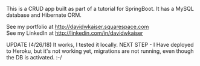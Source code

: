 This is a CRUD app built as part of a tutorial for SpringBoot. 
It has a MySQL database and Hibernate ORM.  

See my portfolio at http://davidwkaiser.squarespace.com  
See my LinkedIn at http://linkedin.com/in/davidwkaiser   

UPDATE (4/26/18) It works, I tested it locally. 
NEXT STEP - I Have deployed to Heroku, but it's not working yet, migrations are not running, even though the DB is activated. :-/
